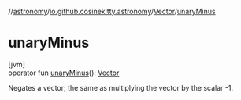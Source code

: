 //[astronomy](../../../index.md)/[io.github.cosinekitty.astronomy](../index.md)/[Vector](index.md)/[unaryMinus](unary-minus.md)

# unaryMinus

[jvm]\
operator fun [unaryMinus](unary-minus.md)(): [Vector](index.md)

Negates a vector; the same as multiplying the vector by the scalar -1.

